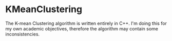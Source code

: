 # KMeanClustering

The K-mean Clustering algorithm is written entirely in C++.
I'm doing this for my own academic objectives, therefore the algorithm may contain some inconsistencies.
